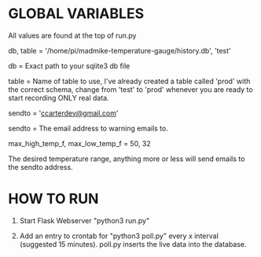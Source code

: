 GLOBAL VARIABLES
===================
All values are found at the top of run.py


db, table = '/home/pi/madmike-temperature-gauge/history.db', 'test'

db = Exact path to your sqlite3 db file


table = Name of table to use, I've already created a table called 'prod' with the correct schema, change from
'test' to 'prod' whenever you are ready to start recording ONLY real data.


sendto = 'ccarterdev@gmail.com'

sendto = The email address to warning emails to.


max\_high\_temp\_f, max\_low\_temp\_f = 50, 32

The desired temperature range, anything more or less will send emails to the sendto address.


HOW TO RUN
==============
1. Start Flask Webserver "python3 run.py"

2. Add an entry to crontab for "python3 poll.py" every x interval (suggested 15 minutes). poll.py inserts the live data into the database.

